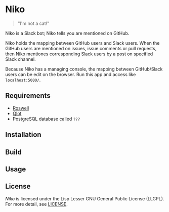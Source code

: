 # Niko

> "I'm not a cat!"

Niko is a Slack bot; Niko tells you are mentioned on GitHub.

Niko holds the mapping between GitHub users and Slack users. When the GitHub users are mentioned on issues, issue comments or pull requests, then Niko mentiones corresponding Slack users by a post on specified Slack channel.

Because Niko has a managing console, the mapping between GitHub/Slack users can be edit on the browser. Run this app and access like `localhost:5000/`.

## Requirements

* [Roswell](https://github.com/roswell/roswell)
* [Qlot](https://github.com/fukamachi/qlot)
* PostgreSQL database called `???`

## Installation

## Build

## Usage

## License

*Niko* is licensed under the Lisp Lesser GNU General Public License (LLGPL). For more detail, see [LICENSE](LICENSE).
